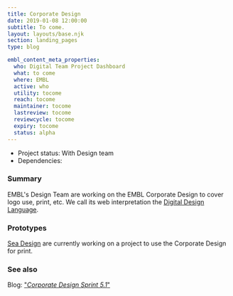 ```yaml
---
title: Corporate Design
date: 2019-01-08 12:00:00
subtitle: To come.
layout: layouts/base.njk
section: landing_pages
type: blog

embl_content_meta_properties:
  who: Digital Team Project Dashboard
  what: to come
  where: EMBL
  active: who
  utility: tocome
  reach: tocome
  maintainer: tocome
  lastreview: tocome
  reviewcycle: tocome
  expiry: tocome
  status: alpha
---
```


- Project status: With Design team
- Dependencies:

### Summary

EMBL's Design Team are working on the EMBL Corporate Design to cover logo use, print, etc. We call its web interpretation the [Digital Design Language](digital-design-language.html).

### Prototypes

[Sea Design](http://www.seadesign.com/projects) are currently working on a project to use the Corporate Design for print.

### See also

Blog: ["*Corporate Design Sprint 5.1*"](https://blogs.embl.org/communications/2018/08/13/corporate-design-sprint-5-1/)
